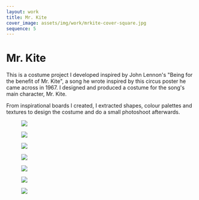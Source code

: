 ```yaml
---
layout: work
title: Mr. Kite
cover_image: assets/img/work/mrkite-cover-square.jpg
sequence: 5
---
```


<h1>Mr. Kite</h1>


<p>This is a costume project I developed inspired by John Lennon's "Being for the benefit of Mr. Kite", a song he wrote inspired by this circus poster he came across in 1967. I designed and produced a costume for the song's main character, Mr. Kite.</p>

<p>From inspirational boards I created, I extracted shapes, colour palettes and textures to design the costume and do a small photoshoot afterwards.</p>


<figure>
  <img src="{{ "/assets/img/work/mrkite/mrkite1.png" | relative_url }}" />
</figure>

<figure>
  <img src="{{ "/assets/img/work/mrkite/mrkite2.png" | relative_url }}" />
</figure>

<figure>
  <img src="{{ "/assets/img/work/mrkite/mrkite3.png" | relative_url }}" />
</figure>

<figure>
  <img src="{{ "/assets/img/work/mrkite/mrkite4.png" | relative_url }}" />
</figure>

<figure>
  <img src="{{ "/assets/img/work/mrkite/mrkite5.png" | relative_url }}" />
</figure>

<figure>
  <img src="{{ "/assets/img/work/mrkite/mrkite6.png" | relative_url }}" />
</figure>

<figure>
  <img src="{{ "/assets/img/work/mrkite/mrkite7.png" | relative_url }}" />
</figure>